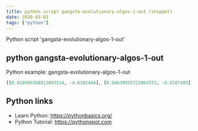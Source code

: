```yaml
---
title: python script gangsta-evolutionary-algos-1-out (snippet)
date: 2020-03-03
tags: ["python"]
---
```

Python script 'gangsta-evolutionary-algos-1-out'


## python gangsta-evolutionary-algos-1-out

Python example: gangsta-evolutionary-algos-1-out

```python
[[0.016906308913803514, -4.6302446], [0.04639955722864553, -0.0787489]]

```

## Python links

- Learn Python: https://pythonbasics.org/
- Python Tutorial: https://pythonspot.com
